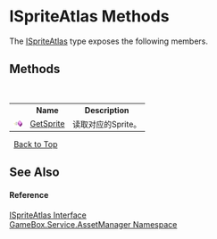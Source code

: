 # ISpriteAtlas Methods
 

The <a href="c83a3c4f-04d4-61af-0fa1-dc150e03c27b">ISpriteAtlas</a> type exposes the following members.


## Methods
&nbsp;<table><tr><th></th><th>Name</th><th>Description</th></tr><tr><td>![Public method](media/pubmethod.gif "Public method")</td><td><a href="dc295578-c16e-082e-bb3e-49d963a80689">GetSprite</a></td><td>
读取对应的Sprite。</td></tr></table>&nbsp;
<a href="#ispriteatlas-methods">Back to Top</a>

## See Also


#### Reference
<a href="c83a3c4f-04d4-61af-0fa1-dc150e03c27b">ISpriteAtlas Interface</a><br /><a href="cc6873e1-22bd-dc21-74c4-6be6dc11bacf">GameBox.Service.AssetManager Namespace</a><br />